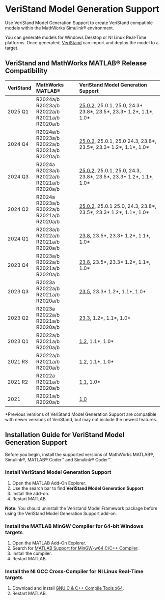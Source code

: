 # VeriStand Model Generation Support

Use VeriStand Model Generation Support to create VeriStand compatible models within the MathWorks Simulink® environment.

You can generate models for Windows Desktop or NI Linux Real-Time platforms. Once generated, [VeriStand](https://www.ni.com/veristand) can import and deploy the model to a target.

## VeriStand and MathWorks MATLAB® Release Compatibility

| VeriStand | MathWorks MATLAB® | VeriStand Model Generation Support |
|:-|:-|:-|
| 2025 Q1 | R2024a/b <br> R2023a/b <br> R2022a/b <br> R2021a/b <br> R2020a/b          | [25.0.2](https://github.com/ni/niveristand-model-generation-support-for-simulink/releases/tag/v25.0.2), 25.0.1, 25.0, 24.3* 23.8*, 23.5*, 23.3* 1.2*, 1.1*, 1.0* |
| 2024 Q4 | R2024a/b <br> R2023a/b <br> R2022a/b <br> R2021a/b <br> R2020a/b          | [25.0.2](https://github.com/ni/niveristand-model-generation-support-for-simulink/releases/tag/v25.0.2), 25.0.1, 25.0 24.3, 23.8*, 23.5*, 23.3* 1.2*, 1.1*, 1.0* |
| 2024 Q3 | R2024a <br> R2023a/b <br> R2022a/b <br> R2021a/b <br> R2020a/b          | [25.0.2](https://github.com/ni/niveristand-model-generation-support-for-simulink/releases/tag/v25.0.2), 25.0.1, 25.0, 24.3, 23.8*, 23.5*, 23.3* 1.2*, 1.1*, 1.0* |
| 2024 Q2 | R2024a <br> R2023a/b <br> R2022a/b <br> R2021a/b <br> R2020a/b          | [25.0.2](https://github.com/ni/niveristand-model-generation-support-for-simulink/releases/tag/v25.0.2), 25.0.1 25.0, 24.3, 23.8*, 23.5*, 23.3* 1.2*, 1.1*, 1.0* |
| 2024 Q1 | R2023a/b <br> R2022a/b <br> R2021a/b <br> R2020a/b          | [23.8](https://github.com/ni/niveristand-model-generation-support-for-simulink/releases/tag/v23.8), 23.5*, 23.3* 1.2*, 1.1*, 1.0* |
| 2023 Q4 | R2023a/b <br> R2022a/b <br> R2021a/b <br> R2020a/b          | [23.8](https://github.com/ni/niveristand-model-generation-support-for-simulink/releases/tag/v23.8), 23.5*, 23.3* 1.2*, 1.1*, 1.0* |
| 2023 Q3 | R2023a <br> R2022a/b <br> R2021a/b <br> R2020a/b          | [23.5](https://github.com/ni/niveristand-model-generation-support-for-simulink/releases/tag/v23.5), 23.3* 1.2*, 1.1*, 1.0* |
| 2023 Q2 | R2023a <br> R2022a/b <br> R2021a/b <br> R2020a/b          | [23.3](https://github.com/ni/niveristand-model-generation-support-for-simulink/releases/tag/v23.3.0), 1.2*, 1.1*, 1.0* |
| 2023 Q1 | R2022a/b <br> R2021a/b <br> R2020a/b          | [1.2](https://github.com/ni/niveristand-model-generation-support-for-simulink/releases/tag/v1.2.1), 1.1*, 1.0* |
| 2021 R3 | R2022a/b <br> R2021a/b <br> R2020a/b          | [1.2](https://github.com/ni/niveristand-model-generation-support-for-simulink/releases/tag/v1.2.1), 1.1*, 1.0* |
| 2021 R2 | R2022a <br> R2021a/b <br> R2020a/b          | [1.1](https://github.com/ni/niveristand-model-generation-support-for-simulink/releases/tag/v1.1.0), 1.0* |
| 2021    | R2021a/b <br> R2020a/b                      | [1.0](https://github.com/ni/niveristand-model-generation-support-for-simulink/releases/tag/v1.0.0) |

*Previous versions of VeriStand Model Generation Support are compatible with newer versions of VeriStand, but may not include the newest features.

## Installation Guide for VeriStand Model Generation Support

Before you begin, install the supported versions of MathWorks MATLAB®, Simulink®, MATLAB® Coder™ and Simulink® Coder™.

### Install VeriStand Model Generation Support

1. Open the MATLAB Add-On Explorer.
1. Use the search bar to find **VeriStand Model Generation Support**
1. Install the add-on.
1. Restart MATLAB.

**Note:** You should uninstall the Veristand Model Framework package before using the VeriStand Model Generation Support add-on.

### Install the MATLAB MinGW Compiler for 64-bit Windows targets

1. Open the MATLAB Add-On Explorer.
1. Search for [MATLAB Support for MinGW-w64 C/C++ Compiler](https://www.mathworks.com/matlabcentral/fileexchange/52848-matlab-support-for-mingw-w64-c-c-compiler).
1. Install the compiler.
1. Restart MATLAB.

### Install the NI GCC Cross-Compiler for NI Linux Real-Time targets

1. Download and install [GNU C & C++ Compile Tools x64](https://www.ni.com/en/support/downloads/software-products/download.gnu-c---c---compile-tools-x64.html#549645).
1. Restart MATLAB.
